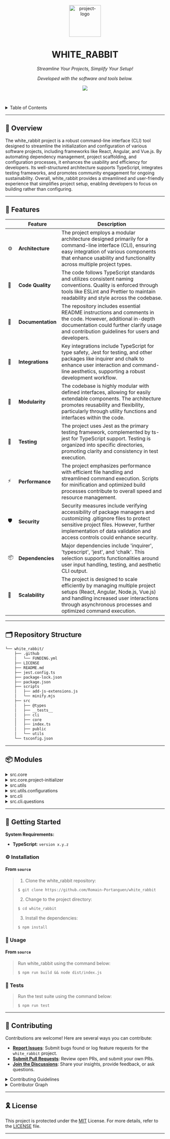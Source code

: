 <p align="center">
  <img src="https://img.icons8.com/?size=512&id=55494&format=png" width="100" alt="project-logo">
</p>
<p align="center">
    <h1 align="center">WHITE_RABBIT</h1>
</p>
<p align="center">
    <em>Streamline Your Projects, Simplify Your Setup!</em>
</p>
<p align="center">
	<!-- Shields.io badges not used with skill icons. --><p>
<p align="center">
		<em>Developed with the software and tools below.</em>
</p>
<p align="center">
	<a href="https://skillicons.dev">
		<img src="https://skillicons.dev/icons?i=js,jest,md,ts">
	</a></p>

<br><!-- TABLE OF CONTENTS -->
<details>
  <summary>Table of Contents</summary><br>

- [📍 Overview](#-overview)
- [🧩 Features](#-features)
- [🗂️ Repository Structure](#️-repository-structure)
- [📦 Modules](#-modules)
- [🚀 Getting Started](#-getting-started)
  - [⚙️ Installation](#️-installation)
  - [🤖 Usage](#-usage)
  - [🧪 Tests](#-tests)
- [🤝 Contributing](#-contributing)
- [🎗 License](#-license)
</details>
<hr>

## 📍 Overview

The white_rabbit project is a robust command-line interface (CLI) tool designed to streamline the initialization and configuration of various software projects, including frameworks like React, Angular, and Vue.js. By automating dependency management, project scaffolding, and configuration processes, it enhances the usability and efficiency for developers. Its well-structured architecture supports TypeScript, integrates testing frameworks, and promotes community engagement for ongoing sustainability. Overall, white_rabbit provides a streamlined and user-friendly experience that simplifies project setup, enabling developers to focus on building rather than configuring.

---

## 🧩 Features

|     | Feature           | Description                                                                                                                                                                                                                               |
|-----|-------------------|-------------------------------------------------------------------------------------------------------------------------------------------------------------------------------------------------------------------------------------------|
| ⚙️  | **Architecture**  | The project employs a modular architecture designed primarily for a command-line interface (CLI), ensuring easy integration of various components that enhance usability and functionality across multiple project types.                 |
| 🔩  | **Code Quality**  | The code follows TypeScript standards and utilizes consistent naming conventions. Quality is enforced through tools like ESLint and Prettier to maintain readability and style across the codebase.                                       |
| 📄  | **Documentation** | The repository includes essential README instructions and comments in the code. However, additional in-depth documentation could further clarify usage and contribution guidelines for users and developers.                              |
| 🔌  | **Integrations**  | Key integrations include TypeScript for type safety, Jest for testing, and other packages like inquirer and chalk to enhance user interaction and command-line aesthetics, supporting a robust development workflow.                      |
| 🧩  | **Modularity**    | The codebase is highly modular with defined interfaces, allowing for easily extendable components. The architecture promotes reusability and flexibility, particularly through utility functions and interfaces within the code.          |
| 🧪  | **Testing**       | The project uses Jest as the primary testing framework, complemented by ts-jest for TypeScript support. Testing is organized into specific directories, promoting clarity and consistency in test execution.                              |
| ⚡️  | **Performance**   | The project emphasizes performance with efficient file handling and streamlined command execution. Scripts for minification and optimized build processes contribute to overall speed and resource management.                            |
| 🛡️ | **Security**      | Security measures include verifying accessibility of package managers and customizing .gitignore files to protect sensitive project files. However, further implementation of data validation and access controls could enhance security. |
| 📦  | **Dependencies**  | Major dependencies include 'inquirer', 'typescript', 'jest', and 'chalk'. This selection supports functionalities around user input handling, testing, and aesthetic CLI output.                                                          |
| 🚀  | **Scalability**   | The project is designed to scale efficiently by managing multiple project setups (React, Angular, Node.js, Vue.js) and handling increased user interactions through asynchronous processes and optimized command execution.               |

---

## 🗂️ Repository Structure

```sh
└── white_rabbit/
    ├── .github
    │   └── FUNDING.yml
    ├── LICENSE
    ├── README.md
    ├── jest.config.ts
    ├── package-lock.json
    ├── package.json
    ├── scripts
    │   ├── add-js-extensions.js
    │   └── minify.mjs
    ├── src
    │   ├── @types
    │   ├── __tests__
    │   ├── cli
    │   ├── core
    │   ├── index.ts
    │   ├── public
    │   └── utils
    └── tsconfig.json
```

---

## 📦 Modules

<details closed><summary>src.core</summary>

| File                                                                                                                            | Summary                                                                                                                                                                                                                                                                                                                                                          |
|---------------------------------------------------------------------------------------------------------------------------------|------------------------------------------------------------------------------------------------------------------------------------------------------------------------------------------------------------------------------------------------------------------------------------------------------------------------------------------------------------------|
| [dependency-configurer.ts](https://github.com/Romain-Portanguen/white_rabbit/blob/master/src/core/dependency-configurer.ts)     | Facilitates the configuration of project dependencies, particularly Tailwind CSS, enhancing the repositorys core functionality. By automating the setup process, it streamlines project initialization and ensures a consistent development environment, thus contributing significantly to the overall architectures efficiency and usability.                  |
| [git-initializer.ts](https://github.com/Romain-Portanguen/white_rabbit/blob/master/src/core/git-initializer.ts)                 | Facilitates the initialization of Git repositories by executing commands and creating essential configuration files. It enhances project setup by automating the creation of a.gitignore file tailored for various project types, ultimately streamlining development workflows within the repositorys architecture.                                             |
| [package-manager-checker.ts](https://github.com/Romain-Portanguen/white_rabbit/blob/master/src/core/package-manager-checker.ts) | Enables the detection and validation of package managers within the projects ecosystem. By checking the availability of primary package managers and their fallbacks, it ensures seamless integration and functionality across various environments, enhancing the overall robustness of the repositorys software architecture.                                  |
| [dependency-installer.ts](https://github.com/Romain-Portanguen/white_rabbit/blob/master/src/core/dependency-installer.ts)       | Facilitates dependency installation within the white_rabbit repository by verifying the package managers availability and executing the appropriate installation command. Enhances project setup efficiency while providing user feedback during the process, thereby supporting the core functionality and usability of the overall system architecture.        |
| [application-builder.ts](https://github.com/Romain-Portanguen/white_rabbit/blob/master/src/core/application-builder.ts)         | ApplicationBuilder facilitates the creation and configuration of new projects by initializing various types, such as Angular and Node.js, managing dependencies, and setting up linting, formatting, and testing tools. It enhances user experience through streamlined processes, ensuring efficient project setup within the repositorys overall architecture. |

</details>

<details closed><summary>src.core.project-initializer</summary>

| File                                                                                                                                        | Summary                                                                                                                                                                                                                                                                                                                                                      |
|---------------------------------------------------------------------------------------------------------------------------------------------|--------------------------------------------------------------------------------------------------------------------------------------------------------------------------------------------------------------------------------------------------------------------------------------------------------------------------------------------------------------|
| [react-initializer.ts](https://github.com/Romain-Portanguen/white_rabbit/blob/master/src/core/project-initializer/react-initializer.ts)     | Facilitates the creation of new React projects by determining the appropriate command based on the selected programming language. Integrates seamlessly within the core architecture of the white_rabbit repository, enabling developers to efficiently bootstrap projects with TypeScript or JavaScript in a user-friendly manner.                          |
| [vuejs-initializer.ts](https://github.com/Romain-Portanguen/white_rabbit/blob/master/src/core/project-initializer/vuejs-initializer.ts)     | Facilitates the creation of Vue.js projects within a specified directory, supporting both JavaScript and TypeScript setups. Integrates command execution and file system operations to streamline project initialization, enhancing the core functionality of the repository by offering a user-friendly setup process for developers.                       |
| [nodejs-initializer.ts](https://github.com/Romain-Portanguen/white_rabbit/blob/master/src/core/project-initializer/nodejs-initializer.ts)   | Facilitates the initialization of Node.js projects by organizing project setup, managing dependencies, and configuring essential development tools such as ESLint and Prettier. Integrates with the broader architecture to streamline project scaffolding while ensuring optimal integration of testing and formatting tools tailored to user preferences.  |
| [angular-initializer.ts](https://github.com/Romain-Portanguen/white_rabbit/blob/master/src/core/project-initializer/angular-initializer.ts) | Facilitates the initialization of Angular projects within the white_rabbit repository by providing functions to create project directories and execute Angular CLI commands. Enhances user experience through logging and spinner feedback, aligning with the repositorys focus on streamlined project setup and robust developer tools.                     |
| [index.ts](https://github.com/Romain-Portanguen/white_rabbit/blob/master/src/core/project-initializer/index.ts)                             | Facilitates project initialization by providing a unified interface to create various types of web applications, including React, Angular, Node.js, and Vue.js. Integrates essential tools for command execution, file handling, and package management, ensuring streamlined project setup across different frameworks within the repositorys architecture. |

</details>

<details closed><summary>src.utils</summary>

| File                                                                                                               | Summary                                                                                                                                                                                                                                                                                                                                                                       |
|--------------------------------------------------------------------------------------------------------------------|-------------------------------------------------------------------------------------------------------------------------------------------------------------------------------------------------------------------------------------------------------------------------------------------------------------------------------------------------------------------------------|
| [dependencies.ts](https://github.com/Romain-Portanguen/white_rabbit/blob/master/src/utils/dependencies.ts)         | Facilitates the retrieval of essential dependencies based on specified project types, such as React, Vue.js, and Node.js, enhancing the repositorys modular architecture. This utility contributes to streamlined project setup and dependency management, ensuring developers have quick access to relevant packages for their chosen frameworks.                            |
| [file-system.ts](https://github.com/Romain-Portanguen/white_rabbit/blob/master/src/utils/file-system.ts)           | Facilitating file management within the white rabbit repository, the FileSystem class implements essential operations such as writing, reading, appending, and managing directories. Its integration ensures seamless interaction with the filesystem, enhancing the core functionality and supporting various utilities across the projects architecture.                    |
| [command-executor.ts](https://github.com/Romain-Portanguen/white_rabbit/blob/master/src/utils/command-executor.ts) | Facilitating command execution within the white_rabbit repository, the CommandExecutor class streamlines running shell commands with customizable options. This utility enhances the core functionality by enabling asynchronous processes, thus contributing to the overall architecture by promoting modularity and reusability in command handling across the application. |
| [summary.ts](https://github.com/Romain-Portanguen/white_rabbit/blob/master/src/utils/summary.ts)                   | Enhances project initialization by generating a structured summary of user inputs, displaying key project attributes in a visually appealing table format. This utility function contributes to user experience within the repositorys architecture by ensuring clarity and accessibility of essential project information during setup.                                      |
| [Logger.ts](https://github.com/Romain-Portanguen/white_rabbit/blob/master/src/utils/Logger.ts)                     | Provides a versatile logging system that enhances the user experience by allowing color-coded output for differing log levels. Integrates with the broader repository architecture to facilitate error tracking and general logging, while also offering a unique ASCII art display, making debugging more visually engaging and intuitive.                                   |
| [path-suggestions.ts](https://github.com/Romain-Portanguen/white_rabbit/blob/master/src/utils/path-suggestions.ts) | Facilitates directory suggestion retrieval by analyzing the file system, leveraging asynchronous operations to identify valid directories while excluding specific paths. Integrates error logging to track issues during file system interactions, contributing to the overall robustness and user experience within the repositorys core functionality.                     |

</details>

<details closed><summary>src.utils.configurations</summary>

| File                                                                                                                                          | Summary                                                                                                                                                                                                                                                                                                                                                                                    |
|-----------------------------------------------------------------------------------------------------------------------------------------------|--------------------------------------------------------------------------------------------------------------------------------------------------------------------------------------------------------------------------------------------------------------------------------------------------------------------------------------------------------------------------------------------|
| [mocha-config.ts](https://github.com/Romain-Portanguen/white_rabbit/blob/master/src/utils/configurations/mocha-config.ts)                     | Generate Mocha configuration for testing frameworks, accommodating project types like React and Vue.js. Set up essential testing scripts in the package.json, create a test directory, and include a sample test. This utility enhances the testing infrastructure within the white_rabbit repository, ensuring streamlined test execution.                                                |
| [jest-config.ts](https://github.com/Romain-Portanguen/white_rabbit/blob/master/src/utils/configurations/jest-config.ts)                       | Facilitates the generation of Jest configuration tailored for different project types, enhancing testing capabilities within the white_rabbit repository. By automating configuration setup, it simplifies the integration of Jest into new projects, ensuring a consistent testing environment across React, Vue.js, and Node.js applications.                                            |
| [testing-library-config.ts](https://github.com/Romain-Portanguen/white_rabbit/blob/master/src/utils/configurations/testing-library-config.ts) | Generates a Jest configuration tailored for testing JavaScript and Vue.js projects, enhancing the testing setup within the repository. It establishes a comprehensive testing environment by modifying package.json and creating essential setup files, ensuring efficient integration and compatibility with the overall architecture of the white_rabbit repository.                     |
| [prettier-config.ts](https://github.com/Romain-Portanguen/white_rabbit/blob/master/src/utils/configurations/prettier-config.ts)               | Generates a Prettier configuration for the project, ensuring consistent code formatting across the repository. Positioned within the utilities directory, it streamlines setup for developers and enhances code quality by automatically creating a standardized configuration file, aligning with the overall architectures focus on maintainability and collaboration.                   |
| [eslint-config.ts](https://github.com/Romain-Portanguen/white_rabbit/blob/master/src/utils/configurations/eslint-config.ts)                   | Facilitates the automatic generation of an ESLint configuration file tailored for JavaScript and TypeScript projects within the repository. By establishing recommended coding standards and integrating necessary plugins, it enhances code quality and consistency, aligning with the overarching goal of maintaining a robust development environment in the white_rabbit architecture. |
| [typescript-config.ts](https://github.com/Romain-Portanguen/white_rabbit/blob/master/src/utils/configurations/typescript-config.ts)           | Generate TypeScript configuration tailored for either standard or Vue projects, enhancing the repositorys developer experience. Update essential project files, including `tsconfig.json` and `package.json`, to streamline project setup and build processes, ensuring adherence to best practices within the repositorys architecture.                                                   |

</details>

<details closed><summary>src.cli</summary>

| File                                                                                                   | Summary                                                                                                                                                                                                                                                                                                                                                                                                          |
|--------------------------------------------------------------------------------------------------------|------------------------------------------------------------------------------------------------------------------------------------------------------------------------------------------------------------------------------------------------------------------------------------------------------------------------------------------------------------------------------------------------------------------|
| [cli-manager.ts](https://github.com/Romain-Portanguen/white_rabbit/blob/master/src/cli/cli-manager.ts) | Facilitate user interactions through the CLIManager, which orchestrates question prompts and application construction. It enhances the user experience by providing welcome messages and error handling, ensuring a seamless installation process while logging essential information. This component seamlessly integrates with the broader architecture by managing user inputs and guiding application setup. |

</details>

<details closed><summary>src.cli.questions</summary>

| File                                                                                                                         | Summary                                                                                                                                                                                                                                                                                                                                                                        |
|------------------------------------------------------------------------------------------------------------------------------|--------------------------------------------------------------------------------------------------------------------------------------------------------------------------------------------------------------------------------------------------------------------------------------------------------------------------------------------------------------------------------|
| [question-manager.ts](https://github.com/Romain-Portanguen/white_rabbit/blob/master/src/cli/questions/question-manager.ts)   | Facilitates user interaction through a series of dynamically generated questions for project configuration, specifically catering to Angular setups. Integrates command execution and file system operations, while providing logging and summary feedback, ultimately guiding the user through a streamlined installation process within the repositorys architecture.        |
| [common-questions.ts](https://github.com/Romain-Portanguen/white_rabbit/blob/master/src/cli/questions/common-questions.ts)   | Facilitates user interaction by generating a series of common questions for a command-line interface, guiding users through the installation of dependencies, linting, formatting, testing tools, and Git initialization based on their project type. It enhances the setup experience within the repositorys broader architecture.                                            |
| [initial-questions.ts](https://github.com/Romain-Portanguen/white_rabbit/blob/master/src/cli/questions/initial-questions.ts) | Facilitating project initialization, initialQuestions gathers essential user input regarding project specifics like name, destination, type, language, and package manager. By integrating user prompts within the CLI, it enhances usability and streamlines the setup process, aligning with the repositorys goal of simplifying project creation across various frameworks. |

</details>

---

## 🚀 Getting Started

**System Requirements:**

* **TypeScript**: `version x.y.z`

### ⚙️ Installation

<h4>From <code>source</code></h4>

> 1. Clone the white_rabbit repository:
>
> ```console
> $ git clone https://github.com/Romain-Portanguen/white_rabbit
> ```
>
> 2. Change to the project directory:
> ```console
> $ cd white_rabbit
> ```
>
> 3. Install the dependencies:
> ```console
> $ npm install
> ```

### 🤖 Usage

<h4>From <code>source</code></h4>

> Run white_rabbit using the command below:
> ```console
> $ npm run build && node dist/index.js
> ```

### 🧪 Tests

> Run the test suite using the command below:
> ```console
> $ npm run test
> ```

---

## 🤝 Contributing

Contributions are welcome! Here are several ways you can contribute:

- **[Report Issues](https://github.com/Romain-Portanguen/white_rabbit/issues)**: Submit bugs found or log feature requests for the `white_rabbit` project.
- **[Submit Pull Requests](https://github.com/Romain-Portanguen/white_rabbit/blob/main/CONTRIBUTING.md)**: Review open PRs, and submit your own PRs.
- **[Join the Discussions](https://github.com/Romain-Portanguen/white_rabbit/discussions)**: Share your insights, provide feedback, or ask questions.

<details closed>
<summary>Contributing Guidelines</summary>

1. **Fork the Repository**: Start by forking the project repository to your github account.
2. **Clone Locally**: Clone the forked repository to your local machine using a git client.
   ```sh
   git clone https://github.com/Romain-Portanguen/white_rabbit
   ```
3. **Create a New Branch**: Always work on a new branch, giving it a descriptive name.
   ```sh
   git checkout -b new-feature-x
   ```
4. **Make Your Changes**: Develop and test your changes locally.
5. **Commit Your Changes**: Commit with a clear message describing your updates.
   ```sh
   git commit -m 'Implemented new feature x.'
   ```
6. **Push to github**: Push the changes to your forked repository.
   ```sh
   git push origin new-feature-x
   ```
7. **Submit a Pull Request**: Create a PR against the original project repository. Clearly describe the changes and their motivations.
8. **Review**: Once your PR is reviewed and approved, it will be merged into the main branch. Congratulations on your contribution!
</details>

<details closed>
<summary>Contributor Graph</summary>
<br>
<p align="center">
   <a href="https://github.com{/Romain-Portanguen/white_rabbit/}graphs/contributors">
      <img src="https://contrib.rocks/image?repo=Romain-Portanguen/white_rabbit">
   </a>
</p>
</details>

---

## 🎗 License

This project is protected under the [MIT](https://choosealicense.com/licenses) License. For more details, refer to the [LICENSE](https://choosealicense.com/licenses/) file.

---
